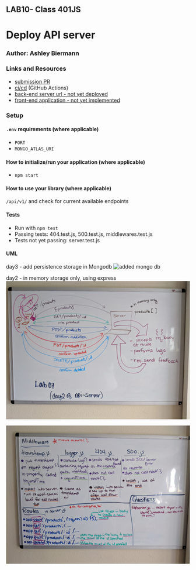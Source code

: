 ## LAB10- Class 401JS

# Deploy API server

### Author: Ashley Biermann

### Links and Resources

- [submission PR]()
- [ci/cd](https://github.com/401-advanced-javascript-ashley-biermann/notes/tree/master/.github/workflows) (GitHub Actions)
- [back-end server url - not yet deployed](http://xyz.com)
- [front-end application - not yet implemented](http://xyz.com)

### Setup

#### `.env` requirements (where applicable)
- `PORT`
- `MONGO_ATLAS_URI`

#### How to initialize/run your application (where applicable)
- `npm start`

#### How to use your library (where applicable)
`/api/v1/` and check for current available endpoints

#### Tests
- Run with `npm test`
- Passing tests: 404.test.js, 500.test.js, middlewares.test.js
- Tests not yet passing: server.test.js

#### UML

day3 - add persistence storage in Mongodb
![added mongo db](/images/apiservermongodb.jpg)

day2 - in memory storage only, using express
![visual](/images/apiserver07-2.jpg)

![overview](/images/apiserver07.jpg)
